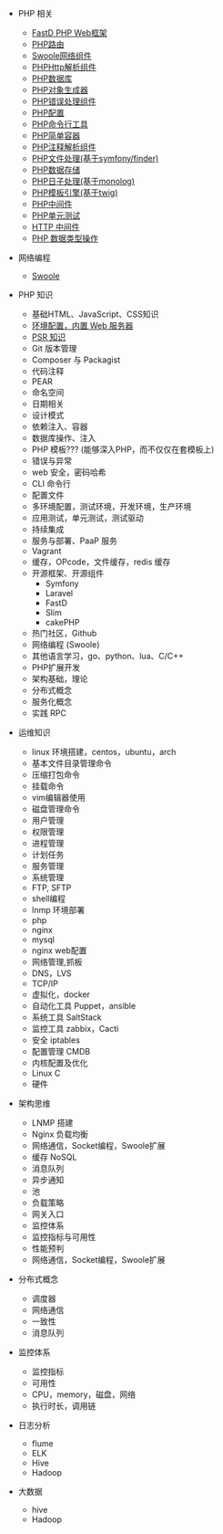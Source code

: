 * PHP 相关
    * [FastD PHP Web框架](https://github.com/JanHuang/fastD)
    * [PHP路由](https://github.com/JanHuang/routing)
    * [Swoole网络组件](https://github.com/JanHuang/swoole)
    * [PHPHttp解析组件](https://github.com/JanHuang/http)
    * [PHP数据库](https://github.com/JanHuang/database)
    * [PHP对象生成器](https://github.com/JanHuang/database)
    * [PHP错误处理组件](https://github.com/JanHuang/debug)
    * [PHP配置](https://github.com/JanHuang/config)
    * [PHP命令行工具](https://github.com/JanHuang/console)
    * [PHP简单容器](https://github.com/JanHuang/container)
    * [PHP注释解析组件](https://github.com/JanHuang/annotation)
    * [PHP文件处理(基于symfony/finder)](https://github.com/JanHuang/finder)
    * [PHP数据存储](https://github.com/JanHuang/storage)
    * [PHP日子处理(基于monolog)](https://github.com/JanHuang/logger)
    * [PHP模板引擎(基于twig)](https://github.com/JanHuang/template)
    * [PHP中间件](https://github.com/JanHuang/middleware)
    * [PHP单元测试](https://github.com/JanHuang/testing)
    * [HTTP 中间件](https://github.com/JanHuang/middleware)
    * [PHP 数据类型操作](https://github.com/JanHuang/utils)

* 网络编程
    * [Swoole](https://github.com/JanHuang/swoole)

* PHP 知识
    * 基础HTML、JavaScript、CSS知识
    * [环境配置，内置 Web 服务器](http://php.net/manual/zh/features.commandline.webserver.php)
    * [PSR 知识]()
    * Git 版本管理
    * Composer 与 Packagist
    * 代码注释
    * PEAR
    * 命名空间
    * 日期相关
    * 设计模式
    * 依赖注入、容器
    * 数据库操作、注入
    * PHP 模板??? (能够深入PHP，而不仅仅在套模板上)
    * 错误与异常
    * web 安全，密码哈希
    * CLI 命令行
    * 配置文件
    * 多环境配置，测试环境，开发环境，生产环境
    * 应用测试，单元测试，测试驱动
    * 持续集成
    * 服务与部署、PaaP 服务
    * Vagrant
    * 缓存，OPcode，文件缓存，redis 缓存
    * 开源框架、开源组件
        * Symfony
        * Laravel
        * FastD
        * Slim
        * cakePHP
    * 热门社区，Github
    * 网络编程 (Swoole)
    * 其他语言学习，go、python、lua、C/C++
    * PHP扩展开发
    * 架构基础，理论
    * 分布式概念
    * 服务化概念
    * 实践 RPC

* 运维知识
    * linux 环境搭建，centos，ubuntu，arch
    * 基本文件目录管理命令
    * 压缩打包命令
    * 挂载命令
    * vim编辑器使用
    * 磁盘管理命令
    * 用户管理
    * 权限管理
    * 进程管理
    * 计划任务
    * 服务管理
    * 系统管理
    * FTP, SFTP
    * shell编程
    * lnmp 环境部署
    * php
    * nginx
    * mysql
    * nginx web配置
    * 网络管理,抓板
    * DNS，LVS
    * TCP/IP
    * 虚拟化，docker
    * 自动化工具 Puppet，ansible
    * 系统工具 SaltStack
    * 监控工具 zabbix，Cacti
    * 安全 iptables
    * 配置管理 CMDB
    * 内核配置及优化
    * Linux C
    * 硬件

* 架构思维
    * LNMP 搭建
    * Nginx 负载均衡
    * 网络通信，Socket编程，Swoole扩展
    * 缓存 NoSQL
    * 消息队列
    * 异步通知
    * 池
    * 负载策略
    * 网关入口
    * 监控体系
    * 监控指标与可用性
    * 性能预判
    * 网络通信，Socket编程，Swoole扩展

* 分布式概念
    * 调度器
    * 网络通信
    * 一致性
    * 消息队列

* 监控体系
    * 监控指标
    * 可用性
    * CPU，memory，磁盘，网络
    * 执行时长，调用链

* 日志分析
    * flume
    * ELK
    * Hive
    * Hadoop

* 大数据
    * hive
    * Hadoop